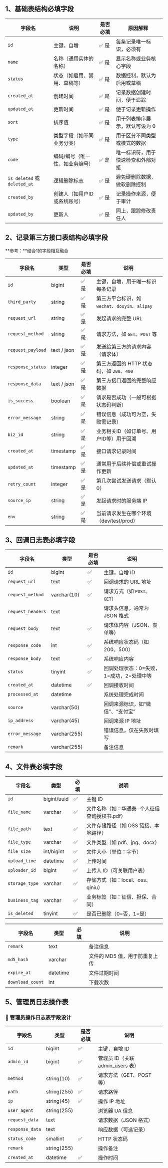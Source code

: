 ## 1、基础表结构必填字段

| 字段名                       | 说明                            | 是否必填 | 原因解释                           |
| ---------------------------- | ------------------------------- | -------- | ---------------------------------- |
| `id`                         | 主键，自增                      | ✅ 是     | 每条记录唯一标识，必须有           |
| `name`                       | 名称（通用实体的名称）          | ✅ 是     | 显示名称或业务核心字段             |
| `status`                     | 状态（如启用、禁用、草稿等）    | ✅ 是     | 数据控制，默认为启用或草稿         |
| `created_at`                 | 创建时间                        | ✅ 是     | 记录数据创建时间，便于追踪         |
| `updated_at`                 | 更新时间                        | ✅ 是     | 便于记录更新操作                   |
| `sort`                       | 排序值                          | ✅ 是     | 用于列表排序展示，默认可设为 0     |
| `type`                       | 类型字段（如不同业务分类）      | ✅ 是     | 用于区分不同类型或模式的数据       |
| `code`                       | 编码/编号（唯一性，如业务编号） | ✅ 是     | 唯一标识符，用于快速检索和外部对接 |
| `is_deleted` 或 `deleted_at` | 逻辑删除标志                    | ✅ 是     | 避免硬删除数据，做软删除控制       |
| `created_by`                 | 创建人（如用户ID或系统账号）    | ✅ 是     | 记录操作来源，便于审计             |
| `updated_by`                 | 更新人                          | ✅ 是     | 同上，跟踪修改责任人               |

## 2、记录第三方接口表结构必填字段

**参考：**结合1的字段相互融合

| 字段名            | 类型        | 是否必填 | 说明                                            |
| ----------------- | ----------- | -------- | ----------------------------------------------- |
| `id`              | bigint      | ✅ 是     | 主键，自增，用于唯一标识每条记录                |
| `third_party`     | string      | ✅ 是     | 第三方平台标识，如 `wechat`、`douyin`、`alipay` |
| `request_url`     | string      | ✅ 是     | 发起请求的完整 URL                              |
| `request_method`  | string      | ✅ 是     | 请求方法，如 `GET`、`POST` 等                   |
| `request_payload` | text / json | ✅ 是     | 发送给第三方的请求内容（请求体）                |
| `response_status` | integer     | ✅ 是     | 第三方返回的 HTTP 状态码，如 `200`、`400`       |
| `response_data`   | text / json | ✅ 是     | 第三方接口返回的完整响应数据                    |
| `is_success`      | boolean     | ✅ 是     | 请求是否成功（一般可根据状态码判断）            |
| `error_message`   | string      | ✅ 是     | 错误信息（成功可为空，失败需记录）              |
| `biz_id`          | string      | ✅ 是     | 业务相关ID（如订单号、用户ID等）用于回溯        |
| `created_at`      | timestamp   | ✅ 是     | 接口请求记录时间                                |
| `updated_at`      | timestamp   | ✅ 是     | 通常用于后续补偿或重试操作更新                  |
| `retry_count`     | integer     | ✅ 是     | 第几次尝试发送请求（默认 0）                    |
| `source_ip`       | string      | ✅ 是     | 发起请求时的服务端 IP                           |
| `env`             | string      | ✅ 是     | 当前请求发生在哪个环境（dev/test/prod）         |

## 3、回调日志表必填字段

| 字段名            | 类型         | 是否必填 | 说明                                     |
| ----------------- | ------------ | -------- | ---------------------------------------- |
| `id`              | bigint       | ✅        | 主键，自增 ID                            |
| `request_url`     | text         | ✅        | 回调请求的 URL 地址                      |
| `request_method`  | varchar(10)  | ✅        | 请求方式（如 `POST`、`GET`）             |
| `request_headers` | text         |          | 请求头信息，通常为 JSON 格式             |
| `request_body`    | text         | ✅        | 请求体内容（JSON、表单等）               |
| `response_code`   | int          | ✅        | 系统响应状态码（如 200、500）            |
| `response_body`   | text         | ✅        | 系统响应内容                             |
| `status`          | tinyint      | ✅        | 回调处理状态：0=失败，1=成功，2=处理中等 |
| `created_at`      | datetime     | ✅        | 回调接收时间                             |
| `processed_at`    | datetime     |          | 系统处理完成时间                         |
| `source`          | varchar(50)  |          | 回调来源标识，如“微信”、“支付宝”         |
| `ip_address`      | varchar(45)  |          | 回调来源 IP 地址                         |
| `error_message`   | varchar(255) |          | 错误信息，仅在失败时填写                 |
| `remark`          | varchar(255) |          | 备注信息                                 |

## 4、文件表必填字段

| 字段名         | 类型        | 必填 | 说明                                          |
| -------------- | ----------- | ---- | --------------------------------------------- |
| `id`           | bigint/uuid | ✅    | 主键 ID                                       |
| `file_name`    | varchar     | ✅    | 文件名称（如：华通泰-个人征信查询授权书.pdf） |
| `file_path`    | text        | ✅    | 文件存储路径（如 OSS 链接、本地路径）         |
| `file_type`    | varchar     | ✅    | 文件类型（如 pdf、jpg、docx）                 |
| `file_size`    | int/bigint  | ✅    | 文件大小（单位：字节）                        |
| `upload_time`  | datetime    | ✅    | 上传时间                                      |
| `uploader_id`  | bigint      | ✅    | 上传人 ID（可关联用户表）                     |
| `storage_type` | varchar     | ✅    | 存储方式（如：local、oss、qiniu）             |
| `business_tag` | varchar     | ✅    | 业务标签（如：征信、担保、合同）              |
| `is_deleted`   | tinyint     | ✅    | 是否已删除（0=否，1=是）                      |

| 字段名           | 类型     | 必填 | 说明                          |
| ---------------- | -------- | ---- | ----------------------------- |
| `remark`         | text     |      | 备注信息                      |
| `md5_hash`       | varchar  |      | 文件的 MD5 值，用于防重复上传 |
| `expire_at`      | datetime |      | 文件过期时间                  |
| `download_count` | int      |      | 下载次数                      |

## 5、管理员日志操作表

### 🧾 管理员操作日志表字段设计

| 字段名          | 类型        | 是否必填 | 说明                             |
| --------------- | ----------- | -------- | -------------------------------- |
| `id`            | bigint      | ✅        | 主键，自增 ID                    |
| `admin_id`      | bigint      | ✅        | 管理员 ID（关联 admin_users 表） |
| `method`        | string(10)  | ✅        | 请求方法（GET、POST 等）         |
| `path`          | string(255) | ✅        | 请求路径                         |
| `ip`            | string(45)  | ✅        | 操作 IP 地址                     |
| `user_agent`    | string(255) |          | 浏览器 UA 信息                   |
| `request_data`  | text        |          | 请求数据（JSON 格式）            |
| `response_data` | text        |          | 响应数据（可选记录）             |
| `status_code`   | smallint    | ✅        | HTTP 状态码                      |
| `remark`        | string(255) |          | 操作备注                         |
| `created_at`    | datetime    | ✅        | 操作时间                         |